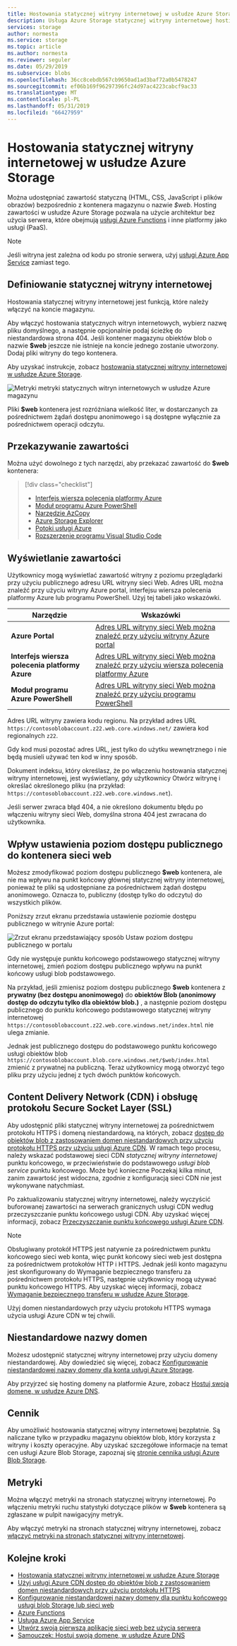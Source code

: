 ```yaml
---
title: Hostowania statycznej witryny internetowej w usłudze Azure Storage
description: Usługa Azure Storage statycznej witryny internetowej hostingu, zapewniając ekonomiczne i skalowalne rozwiązanie do hostowania nowoczesnych aplikacji sieci web.
services: storage
author: normesta
ms.service: storage
ms.topic: article
ms.author: normesta
ms.reviewer: seguler
ms.date: 05/29/2019
ms.subservice: blobs
ms.openlocfilehash: 36cc8cebdb567cb9650ad1ad3baf72a0b5478247
ms.sourcegitcommit: ef06b169f96297396fc24d97ac4223cabcf9ac33
ms.translationtype: MT
ms.contentlocale: pl-PL
ms.lasthandoff: 05/31/2019
ms.locfileid: "66427959"
---
```

# <a name="static-website-hosting-in-azure-storage"></a>Hostowania statycznej witryny internetowej w usłudze Azure Storage

Można udostępniać zawartość statyczną (HTML, CSS, JavaScript i plików obrazów) bezpośrednio z kontenera magazynu o nazwie *$web*. Hosting zawartości w usłudze Azure Storage pozwala na użycie architektur bez użycia serwera, które obejmują [usługi Azure Functions](/azure/azure-functions/functions-overview) i inne platformy jako usługi (PaaS).

> [!NOTE]
> Jeśli witryna jest zależna od kodu po stronie serwera, użyj [usługi Azure App Service](/azure/app-service/overview) zamiast tego.

## <a name="setting-up-a-static-website"></a>Definiowanie statycznej witryny internetowej

Hostowania statycznej witryny internetowej jest funkcją, które należy włączyć na koncie magazynu.

Aby włączyć hostowania statycznych witryn internetowych, wybierz nazwę pliku domyślnego, a następnie opcjonalnie podaj ścieżkę do niestandardowa strona 404. Jeśli kontener magazynu obiektów blob o nazwie **$web** jeszcze nie istnieje na koncie jednego zostanie utworzony. Dodaj pliki witryny do tego kontenera.

Aby uzyskać instrukcje, zobacz [hostowania statycznej witryny internetowej w usłudze Azure Storage](storage-blob-static-website-how-to.md).

![Metryki metryki statycznych witryn internetowych w usłudze Azure magazynu](./media/storage-blob-static-website/storage-blob-static-website-blob-container.png)

Pliki **$web** kontenera jest rozróżniana wielkość liter, w dostarczanych za pośrednictwem żądań dostępu anonimowego i są dostępne wyłącznie za pośrednictwem operacji odczytu.

## <a name="uploading-content"></a>Przekazywanie zawartości

Można użyć dowolnego z tych narzędzi, aby przekazać zawartość do **$web** kontenera:

> [!div class="checklist"]
> * [Interfejs wiersza polecenia platformy Azure](storage-blob-static-website-how-to.md#cli)
> * [Moduł programu Azure PowerShell](storage-blob-static-website-how-to.md#powershell)
> * [Narzędzie AzCopy](../common/storage-use-azcopy-v10.md)
> * [Azure Storage Explorer](https://azure.microsoft.com/features/storage-explorer/)
> * [Potoki usługi Azure](https://azure.microsoft.com/services/devops/pipelines/)
> * [Rozszerzenie programu Visual Studio Code](https://code.visualstudio.com/tutorials/static-website/getting-started)

## <a name="viewing-content"></a>Wyświetlanie zawartości

Użytkownicy mogą wyświetlać zawartość witryny z poziomu przeglądarki przy użyciu publicznego adresu URL witryny sieci Web. Adres URL można znaleźć przy użyciu witryny Azure portal, interfejsu wiersza polecenia platformy Azure lub programu PowerShell. Użyj tej tabeli jako wskazówki.

|Narzędzie| Wskazówki |
|----|----|
|**Azure Portal** | [Adres URL witryny sieci Web można znaleźć przy użyciu witryny Azure portal](storage-blob-static-website-how-to.md#portal-find-url) |
|**Interfejs wiersza polecenia platformy Azure** | [Adres URL witryny sieci Web można znaleźć przy użyciu wiersza polecenia platformy Azure](storage-blob-static-website-how-to.md#cli-find-url) |
|**Moduł programu Azure PowerShell** | [Adres URL witryny sieci Web można znaleźć przy użyciu programu PowerShell](storage-blob-static-website-how-to.md#powershell-find-url) |

Adres URL witryny zawiera kodu regionu. Na przykład adres URL `https://contosoblobaccount.z22.web.core.windows.net/` zawiera kod regionalnych `z22`.

Gdy kod musi pozostać adres URL, jest tylko do użytku wewnętrznego i nie będą musieli używać ten kod w inny sposób.

Dokument indeksu, który określasz, że po włączeniu hostowania statycznej witryny internetowej, jest wyświetlany, gdy użytkownicy Otwórz witrynę i określać określonego pliku (na przykład: `https://contosoblobaccount.z22.web.core.windows.net`).  

Jeśli serwer zwraca błąd 404, a nie określono dokumentu błędu po włączeniu witryny sieci Web, domyślna strona 404 jest zwracana do użytkownika.

## <a name="impact-of-the-setting-the-public-access-level-of-the-web-container"></a>Wpływ ustawienia poziom dostępu publicznego do kontenera sieci web

Możesz zmodyfikować poziom dostępu publicznego **$web** kontenera, ale nie ma wpływu na punkt końcowy głównej statycznej witryny internetowej, ponieważ te pliki są udostępniane za pośrednictwem żądań dostępu anonimowego. Oznacza to, publiczny (dostęp tylko do odczytu) do wszystkich plików.

Poniższy zrzut ekranu przedstawia ustawienie poziomie dostępu publicznego w witrynie Azure portal:

![Zrzut ekranu przedstawiający sposób Ustaw poziom dostępu publicznego w portalu](./media/storage-manage-access-to-resources/storage-manage-access-to-resources-0.png)

Gdy nie występuje punktu końcowego podstawowego statycznej witryny internetowej, zmień poziom dostępu publicznego wpływu na punkt końcowy usługi blob podstawowego.

Na przykład, jeśli zmienisz poziom dostępu publicznego **$web** kontenera z **prywatny (bez dostępu anonimowego)** do **obiektów Blob (anonimowy dostęp do odczytu tylko dla obiektów blob.)** , a następnie poziom dostępu publicznego do punktu końcowego podstawowego statycznej witryny internetowej `https://contosoblobaccount.z22.web.core.windows.net/index.html` nie ulega zmianie.

Jednak jest publicznego dostępu do podstawowego punktu końcowego usługi obiektów blob `https://contosoblobaccount.blob.core.windows.net/$web/index.html` zmienić z prywatnej na publiczną. Teraz użytkownicy mogą otworzyć tego pliku przy użyciu jednej z tych dwóch punktów końcowych.

## <a name="content-delivery-network-cdn-and-secure-socket-layer-ssl-support"></a>Content Delivery Network (CDN) i obsługę protokołu Secure Socket Layer (SSL)

Aby udostępnić pliki statycznej witryny internetowej za pośrednictwem protokołu HTTPS i domeną niestandardową, na których, zobacz [dostęp do obiektów blob z zastosowaniem domen niestandardowych przy użyciu protokołu HTTPS przy użyciu usługi Azure CDN](storage-https-custom-domain-cdn.md). W ramach tego procesu, należy wskazać podstawowej sieci CDN *statycznej witryny internetowej* punktu końcowego, w przeciwieństwie do podstawowego *usługi blob service* punktu końcowego. Może być konieczne Poczekaj kilka minut, zanim zawartość jest widoczna, zgodnie z konfiguracją sieci CDN nie jest wykonywane natychmiast.

Po zaktualizowaniu statycznej witryny internetowej, należy wyczyścić buforowanej zawartości na serwerach granicznych usługi CDN według przeczyszczanie punktu końcowego usługi CDN. Aby uzyskać więcej informacji, zobacz [Przeczyszczanie punktu końcowego usługi Azure CDN](../../cdn/cdn-purge-endpoint.md).

> [!NOTE]
> Obsługiwany protokół HTTPS jest natywnie za pośrednictwem punktu końcowego sieci web konta, więc punkt końcowy sieci web jest dostępna za pośrednictwem protokołów HTTP i HTTPS. Jednak jeśli konto magazynu jest skonfigurowany do Wymaganie bezpiecznego transferu za pośrednictwem protokołu HTTPS, następnie użytkownicy mogą używać punktu końcowego HTTPS. Aby uzyskać więcej informacji, zobacz [Wymaganie bezpiecznego transferu w usłudze Azure Storage](../common/storage-require-secure-transfer.md).
>
> Użyj domen niestandardowych przy użyciu protokołu HTTPS wymaga użycia usługi Azure CDN w tej chwili.

## <a name="custom-domain-names"></a>Niestandardowe nazwy domen

Możesz udostępnić statycznej witryny internetowej przy użyciu domeny niestandardowej. Aby dowiedzieć się więcej, zobacz [Konfigurowanie niestandardowej nazwy domeny dla konta usługi Azure Storage](storage-custom-domain-name.md).

Aby przyjrzeć się hosting domeny na platformie Azure, zobacz [Hostuj swoją domenę, w usłudze Azure DNS](../../dns/dns-delegate-domain-azure-dns.md).

## <a name="pricing"></a>Cennik

Aby umożliwić hostowania statycznej witryny internetowej bezpłatnie. Są naliczane tylko w przypadku magazynu obiektów blob, który korzysta z witryny i koszty operacyjne. Aby uzyskać szczegółowe informacje na temat cen usługi Azure Blob Storage, zapoznaj się [stronie cennika usługi Azure Blob Storage](https://azure.microsoft.com/pricing/details/storage/blobs/).

## <a name="metrics"></a>Metryki

Można włączyć metryki na stronach statycznej witryny internetowej. Po włączeniu metryki ruchu statystyki dotyczące plików w **$web** kontenera są zgłaszane w pulpit nawigacyjny metryk.

Aby włączyć metryki na stronach statycznej witryny internetowej, zobacz [włączyć metryki na stronach statycznej witryny internetowej](storage-blob-static-website-how-to.md#metrics).

## <a name="next-steps"></a>Kolejne kroki

* [Hostowania statycznej witryny internetowej w usłudze Azure Storage](storage-blob-static-website-how-to.md)
* [Użyj usługi Azure CDN dostęp do obiektów blob z zastosowaniem domen niestandardowych przy użyciu protokołu HTTPS](storage-https-custom-domain-cdn.md)
* [Konfigurowanie niestandardowej nazwy domeny dla punktu końcowego usługi blob Storage lub sieci web](storage-custom-domain-name.md)
* [Azure Functions](/azure/azure-functions/functions-overview)
* [Usługa Azure App Service](/azure/app-service/overview)
* [Utwórz swoją pierwszą aplikację sieci web bez użycia serwera](https://docs.microsoft.com/azure/functions/tutorial-static-website-serverless-api-with-database)
* [Samouczek: Hostuj swoją domenę, w usłudze Azure DNS](../../dns/dns-delegate-domain-azure-dns.md)

